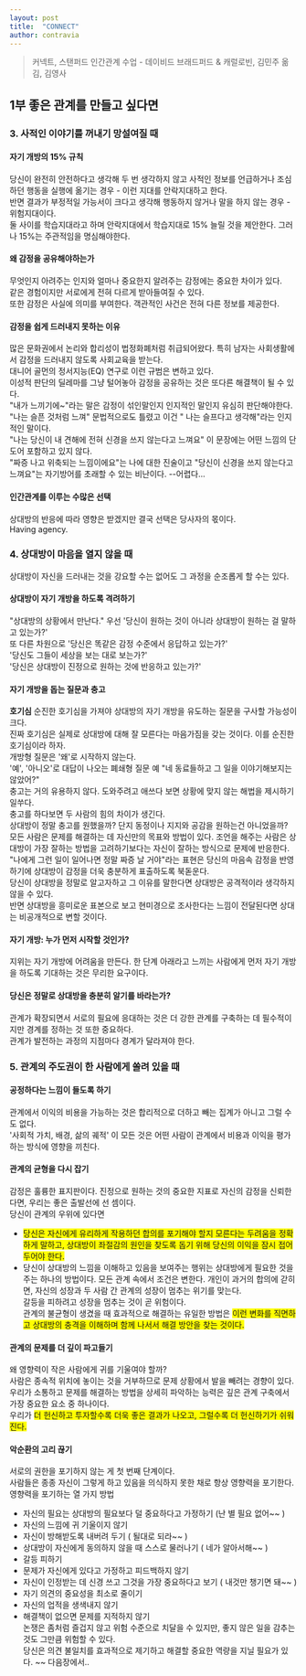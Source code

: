 ```yaml
---
layout: post
title:  "CONNECT"
author: contravia
---  
```


> 커넥트, 스탠퍼드 인간관계 수업 - 데이비드 브래드퍼드 & 캐럴로빈, 김민주 옮김, 김영사  

## 1부 좋은 관계를 만들고 싶다면  
### 3. 사적인 이야기를 꺼내기 망설여질 때  
#### 자기 개방의 15% 규칙  
 당신이 완전히 안전하다고 생각해 두 번 생각하지 않고 사적인 정보를 언급하거나 조심하던 행동을 실행에 옮기는 경우 - 이런 지대를 안락지대하고 한다.  
 반면 결과가 부정적일 가능서이 크다고 생각해 행동하지 않거나 말을 하지 않는 경우 - 위험지대이다.  
 둘 사이를 학습지대라고 하며 안락지대에서 학습지대로 15% 늘릴 것을 제안한다. 그러나 15%는 주관적임을 명심해야한다.  
#### 왜 감정을 공유해야하는가  
 무엇인지 아려주는 인지와 얼마나 중요한지 알려주는 감정에는 중요한 차이가 있다.  
 같은 경험이지만 서로에게 전혀 다르게 받아들여질 수 있다.  
 또한 감정은 사실에 의미를 부여한다. 객관적인 사건은 전혀 다른 정보를 제공한다.    
#### 감정을 쉽게 드러내지 못하는 이유  
 많은 문화권에서 논리와 합리성이 법정화폐처럼 취급되어왔다. 특히 남자는 사회생활에서 감정을 드러내지 않도록 사회교육을 받는다.  
 대니어 골먼의 정서지능(EQ) 연구로 이런 규범은 변하고 있다.  
 이성적 판단의 딜레마를 그냥 털어놓아 감정을 공유하는 것은 또다른 해결책이 될 수 있다.  
 "내가 느끼기에~"라는 말은 감정이 섞인말인지 인지적인 말인지 유심히 판단해야한다.  
 "나는 슬픈 것처럼 느껴" 문법적으로도 틀렸고 이건 " 나는 슬프다고 생각해"라는 인지적인 말이다.  
 "나는 당신이 내 견해에 전혀 신경을 쓰지 않는다고 느껴요" 이 문장에는 어떤 느낌의 단도어 포함하고 있지 않다.  
 "짜증 나고 위축되는 느낌이에요"는 나에 대한 진술이고 "당신이 신경을 쓰지 않는다고 느껴요"는 자기방어를 초래할 수 있는 비난이다.  --어렵다...  
#### 인간관계를 이루는 수많은 선택  
 상대방의 반응에 따라 영향은 받겠지만 결국 선택은 당사자의 몫이다.  
 Having agency.  

### 4. 상대방이 마음을 열지 않을 때  
 상대방이 자신을 드러내는 것을 강요할 수는 없어도 그 과정을 순조롭게 할 수는 있다.  
#### 상대방이 자기 개방을 하도록 격려하기  
 "상대방의 상황에서 만난다." 
 우선 '당신이 원하는 것이 아니라 상대방이 원하는 걸 말하고 있는가?'  
 또 다른 차원으로 '당신은 똑같은 감정 수준에서 응답하고 있는가?'  
 '당신도 그들이 세상을 보는 대로 보는가?'  
 '당신은 상대방이 진정으로 원하는 것에 반응하고 있는가?'  
#### 자기 개방을 돕는 질문과 충고  
 **호기심** 순진한 호기심을 가져야 상대방의 자기 개방을 유도하는 질문을 구사할 가능성이 크다.  
 진짜 호기심은 실제로 상대방에 대해 잘 모른다는 마음가짐을 갖는 것이다.  이를 순진한 호기심이라 하자.  
 개방형 질문은 '왜'로 시작하지 않는다.  
 '예', '아니오'로 대답이 나오는 폐쇄형 질문 예 "네 동료들하고 그 일을 이야기해보지는 않았어?"  
 충고는 거의 유용하지 않다. 도와주려고 애쓰다 보면 상황에 맞지 않는 해법을 제시하기 일쑤다.  
 충고를 하다보면 두 사람의 힘의 차이가 생긴다.  
 상대방이 정말 충고를 원했을까? 단지 동정이나 지지와 공감을 원하는건 아니었을까?  
 모든 사람은 문제를 해결하는 데 자신만의 목표와 방법이 있다. 조언을 해주는 사람은 상대방이 가장 잘하는 방법을 고려하기보다는 자신이 잘하는 방식으로 문제에 반응한다.  
 "나에게 그런 일이 일어나면 정말 짜증 날 거야"라는 표현은 당신의 마음속 감정을 반영하기에 상대방이 감정을 더욱 충분하게 표출하도록 북돋운다.  
 당신이 상대방을 정말로 알고자하고 그 이유를 말한다면 상대방은 공격적이라 생각하지 않을 수 있다.  
 반면 상대방을 흥미로운 표본으로 보고 현미경으로 조사한다는 느낌이 전달된다면 상대는 비공개적으로 변할 것이다.  
#### 자기 개방: 누가 먼저 시작할 것인가?  
 지위는 자기 개방에 어려움을 만든다. 한 단계 아래라고 느끼는 사람에게 먼저 자기 개방을 하도록 기대하는 것은 무리한 요구이다.  
#### 당신은 정말로 상대방을 충분히 알기를 바라는가?  
 관계가 확장되면서 서로의 필요에 응대하는 것은 더 강한 관계를 구축하는 데 필수적이지만 경계를 정하는 것 또한 중요하다.  
 관계가 발전하는 과정의 지점마다 경계가 달라져야 한다.  
 

### 5. 관계의 주도권이 한 사람에게 쏠려 있을 때  
#### 공정하다는 느낌이 들도록 하기  
 관계에서 이익의 비용을 가능하는 것은 합리적으로 더하고 빼는 집계가 아니고 그럴 수도 없다.  
 '사회적 가치, 배경, 삶의 궤적' 이 모든 것은 어떤 사람이 관계에서 비용과 이익을 평가하는 방식에 영향을 끼친다.  
#### 관계의 균형을 다시 잡기  
 감정은 훌륭한 표지판이다. 진정으로 원하는 것의 중요한 지표로 자신의 감정을 신뢰한다면, 우리는 좋은 출발선에 선 셈이다.  
 당신이 관계의 우위에 있다면  
 - <span style="background-color:yellow">당신은 자신에게 유리하게 작용하던 합의를 포기해야 할지 모른다는 두려움을 정확하게 말하고, 상대방이 좌절감의 원인을 찾도록 돕기 위해 당신의 이익을 잠시 접어두어야 한다.</span>  
 - 당신이 상대방의 느낌을 이해하고 있음을 보여주는 행위는 상대방에게 필요한 것을 주는 하나의 방법이다. 
 모든 관계 속에서 조건은 변한다. 개인이 과거의 합의에 갇히면, 자신의 성장과 두 사람 간 관계의 성장이 멈추는 위기를 맞는다.  
 갈등을 피하려고 성장을 멈추는 것이 곧 위험이다.  
 관계의 불균형이 생겼을 때 효과적으로 해결하는 유일한 방법은 <span style="background-color:yellow">이런 변화를 직면하고 상대방의 충격을 이해하며 함께 나서서 해결 방안을 찾는 것이다.</span>  
#### 관계의 문제를 더 깊이 파고들기  
 왜 영향력이 작은 사람에게 귀를 기울여야 할까?  
 사람은 종속적 위치에 놓이는 것을 거부하므로 문제 상황에서 발을 빼려는 경향이 있다. 
 우리가 소통하고 문제를 해결하는 방법을 상세히 파악하는 능력은 깊은 관계 구축에서 가장 중요한 요소 중 하나이다.  
 우리가 <span style="background-color:yellow">더 헌신하고 투자할수록 더욱 좋은 결과가 나오고, 그럴수록 더 헌신하기가 쉬워진다.</span>  
#### 악순환의 고리 끊기  
 서로의 권한을 포기하지 않는 게 첫 번째 단계이다.  
 사람들은 종종 자신이 그렇게 하고 있음을 의식하지 못한 채로 항상 영향력을 포기한다.  
 영향력을 포기하는 열 가지 방법  
 - 자신의 필요는 상대방의 필요보다 덜 중요하다고 가정하기 (난 별 필요 없어~~ )  
 - 자신의 느낌에 귀 기울이지 않기  
 - 자신이 방해받도록 내버려 두기 ( 될대로 되라~~ )
 - 상대방이 자신에게 동의하지 않을 때 스스로 물러나기 ( 네가 알아서해~~ )
 - 갈등 피하기  
 - 문제가 자신에게 있다고 가정하고 피드백하지 않기  
 - 자신이 인정받는 데 신경 쓰고 그것을 가장 중요하다고 보기 ( 내것만 챙기면 돼~~ )  
 - 자기 의견의 중요성을 최소로 줄이기  
 -  자신의 업적을 생색내지 않기  
 -  해결책이 없으면 문제를 지적하지 않기  
 논쟁은 좀처럼 즐겁지 않고 위험 수준으로 치달을 수 있지만, 좋지 않은 일을 감추는 것도 그만큼 위험할 수 있다.  
 당신은 의견 불일치를 효과적으로 제기하고 해결할 중요한 역량을 지닐 필요가 있다. ~~ 다음장에서..  
  

 


